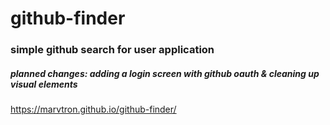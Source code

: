 # github-finder

### simple github search for user application
##### planned changes: adding a login screen with github oauth & cleaning up visual elements

 https://marvtron.github.io/github-finder/
